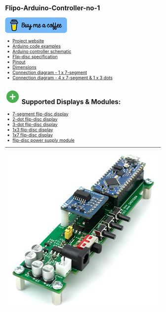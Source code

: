 ## Flipo-Arduino-Controller-no-1

<a href="https://www.buymeacoffee.com/marcinsaj"><img src="https://github.com/marcinsaj/marcinsaj/blob/main/Buy-me-a-coffee.png" /></a> 
</br>

 - [Project website](https://flipo.io/project/arduino-controller-for-flip-disc-displays)
 - [Arduino code examples](https://github.com/marcinsaj/Flipo-Arduino-Controller-no-1/tree/main/examples)
 - [Arduino controller schematic](https://github.com/marcinsaj/Flipo-Arduino-Controller-no-1/raw/main/datasheet/Flip-disc-Arduino-1-Controller-Schematic.pdf)
 - [Flip-disc specification](https://github.com/marcinsaj/Flipo-Flip-disc-Display-Specification/raw/main/datasheet/Flipo-Flip-Disc-Specification.pdf)
 - [Pinout](https://github.com/marcinsaj/Flipo-Arduino-Controller-no-1/raw/main/datasheet/Flip-disc-Arduino-1-Controller-Pinout.pdf)
 - [Dimensions](https://github.com/marcinsaj/Flipo-Arduino-Controller-no-1/raw/main/datasheet/Flip-disc-Arduino-1-Controller-Dimensions.pdf)
 - [Connection diagram - 1 x 7-segment](https://github.com/marcinsaj/Flipo-Arduino-Controller-no-1/raw/main/datasheet/Flip-disc-Arduino-1-Controller-1x7-Segment-Diagram.pdf)
 - [Connection diagram - 4 x 7-segment & 1 x 3 dots](https://github.com/marcinsaj/Flipo-Arduino-Controller-no-1/raw/main/datasheet/Flip-disc-Arduino-1-Controller-4x7-Segment-1x3-Dots-Diagram.pdf)

## <img src="https://github.com/marcinsaj/Flipo-Arduino-Controller-no-1/blob/main/extras/plus.png"> Supported Displays & Modules:

- [7-segment flip-disc display](https://flipo.io/project/flip-disc-7-segment-display/)
- [2-dot flip-disc display](https://flipo.io/project/flip-disc-2x1-display/)
- [3-dot flip-disc display](https://flipo.io/project/flip-disc-3x1-display/)
- [1x3 flip-disc display](https://flipo.io/project/flip-disc-1x3-display/)
- [1x7 flip-disc display](https://flipo.io/project/flip-disc-1x7-display/)
- [flip-disc power supply module](https://flipo.io/project/flip-disc-power-supply/)   

-------------------------------------------------------------------   

<a href="https://flipo.io/project/arduino-controller-for-flip-disc-displays/"><img src="https://github.com/marcinsaj/Flipo-Arduino-Controller-no-1/blob/main/extras/flip-disc-arduino-1-controller-cover-github.jpg"></a>
